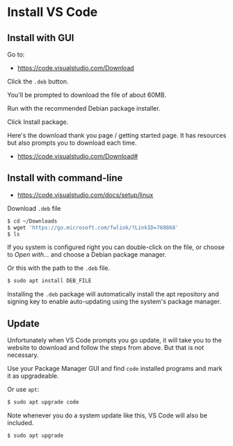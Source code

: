# Install VS Code


## Install with GUI

Go to:

- https://code.visualstudio.com/Download

Click the `.deb` button.

You'll be prompted to download the file of about 60MB.

Run with the recommended Debian package installer.

Click Install package.

Here's the download thank you page / getting started page. It has resources but also prompts you to download each time.

- https://code.visualstudio.com/Download#


## Install with command-line

- https://code.visualstudio.com/docs/setup/linux
 

Download `.deb` file

```sh
$ cd ~/Downloads 
$ wget 'https://go.microsoft.com/fwlink/?LinkID=760868'
$ ls
```

If you system is configured right you can double-click on the file, or choose to _Open with..._ and choose a Debian package manager.

Or this with the path to the `.deb` file.

```sh
$ sudo apt install DEB_FILE
```

Installing the `.deb` package will automatically install the apt repository and signing key to enable auto-updating using the system's package manager.


## Update

Unfortunately when VS Code prompts you go update, it will take you to the website to download and follow the steps from above. But that is not necessary.

Use your Package Manager GUI and find `code` installed programs and mark it as upgradeable.

Or use `apt`:

```sh
$ sudo apt upgrade code
```

Note whenever you do a system update like this, VS Code will also be included.

```sh
$ sudo apt upgrade
```
